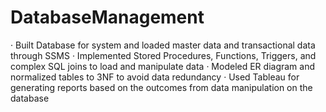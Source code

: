 # DatabaseManagement

·	Built Database for system and loaded master data and transactional data through SSMS
·	Implemented Stored Procedures, Functions, Triggers, and complex SQL joins to load and      manipulate data 
·	Modeled ER diagram and normalized tables to 3NF to avoid data redundancy
·	Used Tableau for generating reports based on the outcomes from data manipulation on the database
